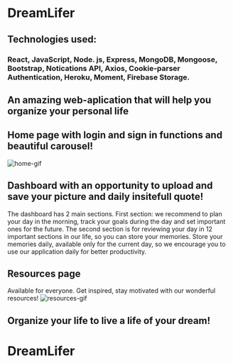 # DreamLifer
## Technologies used: 
### React, JavaScript, Node. js, Express, MongoDB, Mongoose, Bootstrap, Notications API, Axios, Cookie-parser Authentication, Heroku, Moment, Firebase Storage.
## An amazing web-aplication that will help you organize your personal life
## Home page with login and sign in functions and beautiful carousel!
![home-gif](https://user-images.githubusercontent.com/45444261/69371386-5a092380-0c65-11ea-949d-0dc245a96412.gif)


## Dashboard with an opportunity to upload and save your picture and daily insitefull quote!
The dashboard has 2 main sections. First section: we recommend to plan your day in the morning, track your goals during the day and set important ones for the future. The second section is for reviewing your day in 12 important sections in our life, so you can store your memories. Store your memories daily, available only for the current day, so we encourage you to use our application daily for better productivity.
## Resources page
Available for everyone. Get inspired, stay motivated with our wonderful resources!
![resources-gif](https://user-images.githubusercontent.com/45444261/69372291-07306b80-0c67-11ea-8119-7f775a8552ac.gif)

## Organize your life to live a life of your dream!
# DreamLifer
